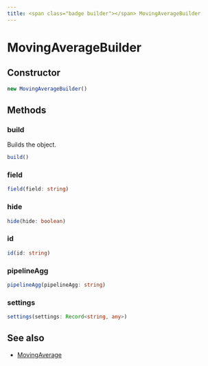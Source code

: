 ```yaml
---
title: <span class="badge builder"></span> MovingAverageBuilder
---
```

# <span class="badge builder"></span> MovingAverageBuilder

## Constructor

```typescript
new MovingAverageBuilder()
```
## Methods

### <span class="badge object-method"></span> build

Builds the object.

```typescript
build()
```

### <span class="badge object-method"></span> field

```typescript
field(field: string)
```

### <span class="badge object-method"></span> hide

```typescript
hide(hide: boolean)
```

### <span class="badge object-method"></span> id

```typescript
id(id: string)
```

### <span class="badge object-method"></span> pipelineAgg

```typescript
pipelineAgg(pipelineAgg: string)
```

### <span class="badge object-method"></span> settings

```typescript
settings(settings: Record<string, any>)
```

## See also

 * <span class="badge object-type-interface"></span> [MovingAverage](./object-MovingAverage.md)
